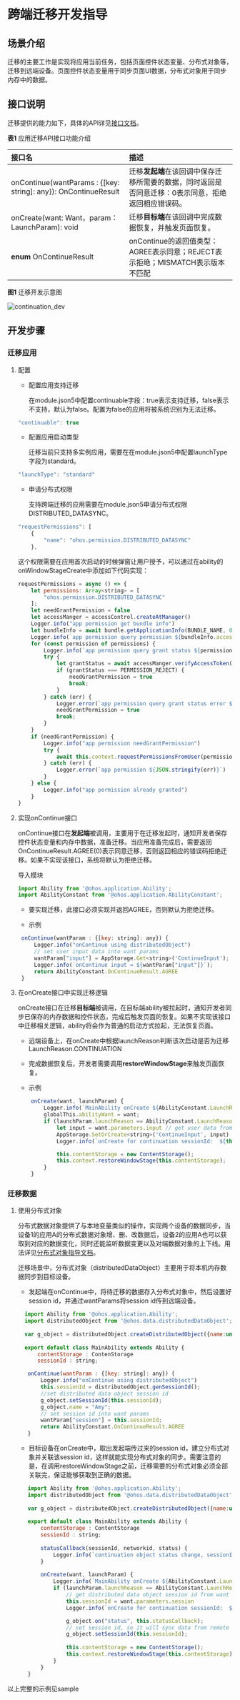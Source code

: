 # 跨端迁移开发指导

## 场景介绍

迁移的主要工作是实现将应用当前任务，包括页面控件状态变量、分布式对象等，迁移到远端设备。页面控件状态变量用于同步页面UI数据，分布式对象用于同步内存中的数据。

## 接口说明

迁移提供的能力如下，具体的API详见[接口文档](https://gitee.com/openharmony/docs/blob/master/zh-cn/application-dev/reference/apis/js-apis-application-ability.md)。

**表1** 应用迁移API接口功能介绍

|接口名 | 描述|
|:------ | :------|
| onContinue(wantParams : {[key: string]: any}): OnContinueResult | 迁移**发起端**在该回调中保存迁移所需要的数据，同时返回是否同意迁移：0表示同意，拒绝返回相应错误码。 |
| onCreate(want: Want，param：LaunchParam): void | 迁移**目标端**在该回调中完成数据恢复，并触发页面恢复。 |
| **enum** OnContinueResult | onContinue的返回值类型：AGREE表示同意；REJECT表示拒绝；MISMATCH表示版本不匹配 |



**图1** 迁移开发示意图

![continuation_dev](figures/continuation-info.png)

## 开发步骤

### 迁移应用

1. 配置

   - 配置应用支持迁移

     在module.json5中配置continuable字段：true表示支持迁移，false表示不支持，默认为false。配置为false的应用将被系统识别为无法迁移。

   ```javascript
   "continuable": true
   ```

   

   * 配置应用启动类型

     迁移当前只支持多实例应用，需要在在module.json5中配置launchType字段为standard。

   ```javascript
   "launchType": "standard"
   ```
   
   

   * 申请分布式权限
   
     支持跨端迁移的应用需要在module.json5申请分布式权限 DISTRIBUTED_DATASYNC。
   
   ```javascript
   "requestPermissions": [
       {
           "name": "ohos.permission.DISTRIBUTED_DATASYNC"
       },
   ```
   
   这个权限需要在应用首次启动的时候弹窗让用户授予，可以通过在ability的onWindowStageCreate中添加如下代码实现：
   
   ```javascript
   requestPermissions = async () => {
       let permissions: Array<string> = [
           "ohos.permission.DISTRIBUTED_DATASYNC"
       ];
       let needGrantPermission = false
       let accessManger = accessControl.createAtManager()
       Logger.info("app permission get bundle info")
       let bundleInfo = await bundle.getApplicationInfo(BUNDLE_NAME, 0, 100)
       Logger.info(`app permission query permission ${bundleInfo.accessTokenId.toString()}`)
       for (const permission of permissions) {
           Logger.info(`app permission query grant status ${permission}`)
           try {
               let grantStatus = await accessManger.verifyAccessToken(bundleInfo.accessTokenId, permission)
               if (grantStatus === PERMISSION_REJECT) {
                   needGrantPermission = true
                   break;
               }
           } catch (err) {
               Logger.error(`app permission query grant status error ${permission} ${JSON.stringify(err)}`)
               needGrantPermission = true
               break;
           }
       }
       if (needGrantPermission) {
           Logger.info("app permission needGrantPermission")
           try {
               await this.context.requestPermissionsFromUser(permissions)
           } catch (err) {
               Logger.error(`app permission ${JSON.stringify(err)}`)
           }
       } else {
           Logger.info("app permission already granted")
       }
   }
   ```
   
   

2. 实现onContinue接口

   onContinue接口在**发起端**被调用，主要用于在迁移发起时，通知开发者保存控件状态变量和内存中数据，准备迁移。当应用准备完成后，需要返回OnContinueResult.AGREE(0)表示同意迁移，否则返回相应的错误码拒绝迁移。如果不实现该接口，系统将默认为拒绝迁移。

   导入模块
   
   ```javascript
   import Ability from '@ohos.application.Ability';
   import AbilityConstant from '@ohos.application.AbilityConstant';
   ```
   
   - 要实现迁移，此接口必须实现并返回AGREE，否则默认为拒绝迁移。


   - 示例

   ```javascript
    onContinue(wantParam : {[key: string]: any}) {
        Logger.info("onContinue using distributedObject")
        // set user input data into want params
        wantParam["input"] = AppStorage.Get<string>('ContinueInput');
        Logger.info(`onContinue input = ${wantParam["input"]}`);
        return AbilityConstant.OnContinueResult.AGREE
    }
   ```

   

3. 在onCreate接口中实现迁移逻辑

   onCreate接口在迁移**目标端**被调用，在目标端ability被拉起时，通知开发者同步已保存的内存数据和控件状态，完成后触发页面的恢复。如果不实现该接口中迁移相关逻辑，ability将会作为普通的启动方式拉起，无法恢复页面。

   - 远端设备上，在onCreate中根据launchReason判断该次启动是否为迁移LaunchReason.CONTINUATION
   
   
   - 完成数据恢复后，开发者需要调用**restoreWindowStage**来触发页面恢复。
   
   
   * 示例
   
   ```javascript
       onCreate(want, launchParam) {
           Logger.info(`MainAbility onCreate ${AbilityConstant.LaunchReason.CONTINUATION}`)
           globalThis.abilityWant = want;
           if (launchParam.launchReason == AbilityConstant.LaunchReason.CONTINUATION) {
               let input = want.parameters.input // get user data from want params
               AppStorage.SetOrCreate<string>('ContinueInput', input)
               Logger.info(`onCreate for continuation sessionId:  ${this.sessionId}`)
   
               this.contentStorage = new ContentStorage();
               this.context.restoreWindowStage(this.contentStorage);
           }
       }
   ```
   
   

### 迁移数据

1. 使用分布式对象

   分布式数据对象提供了与本地变量类似的操作，实现两个设备的数据同步，当设备1的应用A的分布式数据对象增、删、改数据后，设备2的应用A也可以获取到对应的数据变化，同时还能监听数据变更以及对端数据对象的上下线。用法详见[分布式对象指导文档](https://gitee.com/openharmony/docs/blob/master/zh-cn/application-dev/database/database-distributedobject-guidelines.md)。

   迁移场景中，分布式对象（distributedDataObject）主要用于将本机内存数据同步到目标设备。

   - 发起端在onContinue中，将待迁移的数据存入分布式对象中，然后设置好session id，并通过wantParams将session id传到远端设备。

    ```javascript
      import Ability from '@ohos.application.Ability';
      import distributedObject from '@ohos.data.distributedDataObject';
     
      var g_object = distributedObject.createDistributedObject({name:undefined});
     
      export default class MainAbility extends Ability {
          contentStorage : ContenStorage
          sessionId : string;
   
       onContinue(wantParam : {[key: string]: any}) {
           Logger.info("onContinue using distributedObject")
           this.sessionId = distributedObject.genSessionId();
           //set distributed data object session id
           g_object.setSessionId(this.sessionId);
           g_object.name = "Amy";
           // set session id into want params
           wantParam["session"] = this.sessionId;
           return AbilityConstant.OnContinueResult.AGREE
       }
   
    ```

   - 目标设备在onCreate中，取出发起端传过来的session id，建立分布式对象并关联该session id，这样就能实现分布式对象的同步。需要注意的是，在调用restoreWindowStage之前，迁移需要的分布式对象必须全部关联完，保证能够获取到正确的数据。
   
   ```javascript
      import Ability from '@ohos.application.Ability';
      import distributedObject from '@ohos.data.distributedDataObject';
      
      var g_object = distributedObject.createDistributedObject({name:undefined});
      
      export default class MainAbility extends Ability {
          contentStorage : ContentStorage
          sessionId : string;
      
          statusCallback(sessionId, networkid, status) {
              Logger.info(`continuation object status change, sessionId: ${sessionId}, status: ${status}, g_object.name: ${g_object.name}`)
          }
          
          onCreate(want, launchParam) {
              Logger.info(`MainAbility onCreate ${AbilityConstant.LaunchReason.CONTINUATION}`)
              if (launchParam.launchReason == AbilityConstant.LaunchReason.CONTINUATION) {
                  // get distributed data object session id from want params
                  this.sessionId = want.parameters.session
                  Logger.info(`onCreate for continuation sessionId:  ${this.sessionId}`)
   
                  g_object.on("status", this.statusCallback);
                  // set session id, so it will sync data from remote device
                  g_object.setSessionId(this.sessionId);
          
                  this.contentStorage = new ContentStorage();
                  this.context.restoreWindowStage(this.contentStorage);
              }
          }
      }
   ```
   
   

以上完整的示例见sample



